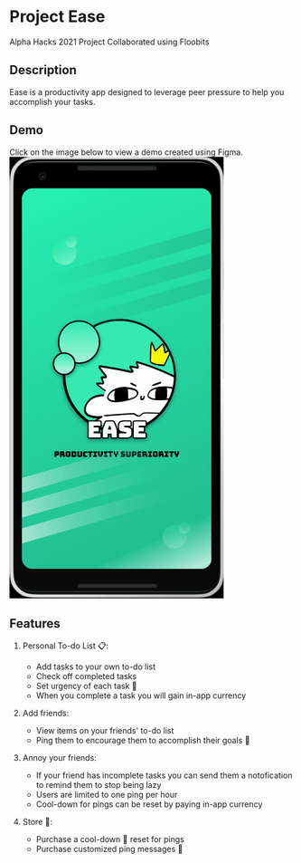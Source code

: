 ﻿# Project Ease
Alpha Hacks 2021 Project
Collaborated using Floobits

## Description
Ease is a productivity app designed to leverage peer pressure to help you accomplish your tasks.  

## Demo
Click on the image below to view a demo created using Figma.
[![name](https://github.com/Linja82/Project-Ease/blob/master/Screenshots/Ease_Splash.gif)](https://www.figma.com/proto/VcF6febHsmppIk6UrqPyr1/Ease?node-id=11%3A132&scaling=scale-down&page-id=0%3A1)

## Features
1. Personal To-do List 📋:
	- Add tasks to your own to-do list 
	- Check off completed tasks
	- Set urgency of each task 📢  
	- When you complete a task you will gain in-app currency
  
2. Add friends:
	- View items on your friends' to-do list
	- Ping them to encourage them to accomplish their goals 🥅  

3. Annoy your friends:
	- If your friend has incomplete tasks you can send them a notofication to remind them to stop being lazy
	- Users are limited to one ping per hour
	- Cool-down for pings can be reset by paying in-app currency

4. Store 🧧:
	- Purchase a cool-down 🧊 reset for pings
	- Purchase customized ping messages 📧